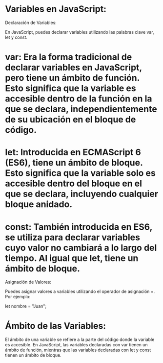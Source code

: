 # Variables en JavaScript:
Declaración de Variables:

En JavaScript, puedes declarar variables utilizando las palabras clave var, let y const.

# var: Era la forma tradicional de declarar variables en JavaScript, pero tiene un ámbito de función. Esto significa que la variable es accesible dentro de la función en la que se declara, independientemente de su ubicación en el bloque de código.

# let: Introducida en ECMAScript 6 (ES6), tiene un ámbito de bloque. Esto significa que la variable solo es accesible dentro del bloque en el que se declara, incluyendo cualquier bloque anidado.

# const: También introducida en ES6, se utiliza para declarar variables cuyo valor no cambiará a lo largo del tiempo. Al igual que let, tiene un ámbito de bloque.


Asignación de Valores:

Puedes asignar valores a variables utilizando el operador de asignación =. Por ejemplo:

let nombre = "Juan";


# Ámbito de las Variables:

El ámbito de una variable se refiere a la parte del código donde la variable es accesible. En JavaScript, las variables declaradas con var tienen un ámbito de función, mientras que las variables declaradas con let y const tienen un ámbito de bloque.